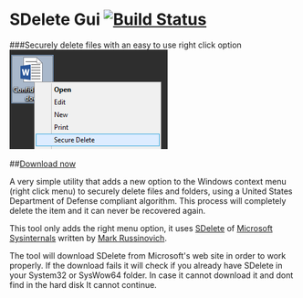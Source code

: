 SDelete Gui [![Build Status](https://ci.appveyor.com/api/projects/status/github/Tulpep/SDelete-Gui)](https://ci.appveyor.com/project/tulpep/SDelete-Gui)
===========

###Securely delete files with an easy to use right click option
![Gui](Screenshots/RightClick.png)

##[Download now](https://github.com/Tulpep/SDelete-Gui/releases/latest)


A very simple utility that adds a new option to the Windows context menu (right click menu) to securely delete files and folders, using a United States Department of Defense compliant algorithm. This process will completely delete the item and it can never be recovered again.

This tool only adds the right menu option, it uses [SDelete](http://technet.microsoft.com/en-us/sysinternals/bb897443.aspx) of [Microsoft Sysinternals](http://technet.microsoft.com/en-us/sysinternals/bb545021.aspx) written by [Mark Russinovich](http://blogs.technet.com/b/markrussinovich/). 

The tool will download SDelete from Microsoft's web site in order to work properly. If the download fails it will check if you already have SDelete in your System32 or SysWow64 folder. In case it cannot download it and dont find in the hard disk It cannot continue.
